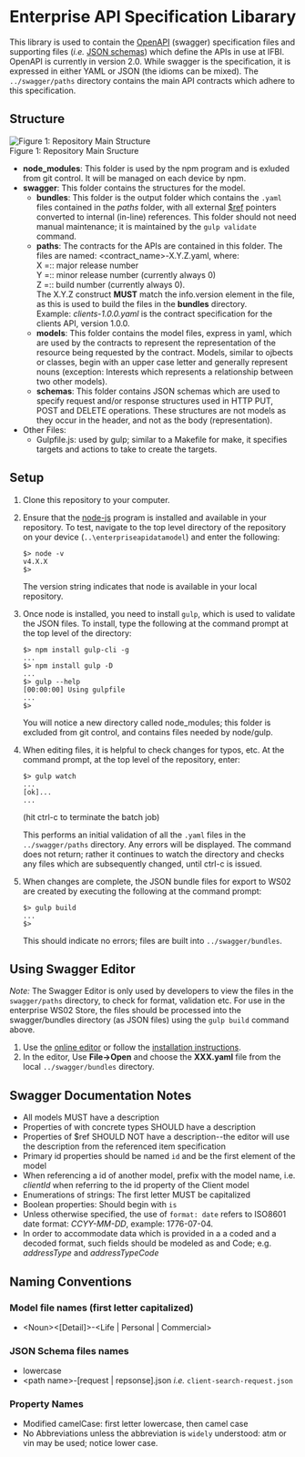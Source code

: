 # Enterprise API Specification Libarary  
This library is used to contain the [OpenAPI](http://swagger.io/specification/) (swagger) specification files and supporting files (*i.e.* [JSON schemas](http://json-schema.org/documentation.html)) which define the APIs in use at IFBI.  
OpenAPI is currently in version 2.0.  While swagger is the specification, it is expressed in either YAML or JSON (the idioms can be mixed).  The `../swagger/paths` directory contains the main API contracts which adhere to this specification.  
## Structure
![Figure 1:  Repository Main Structure](http://connections/issite/ews/SiteAssets/API%20Model%20Repo%20Structure.png)  
Figure 1:  Repository Main Sructure

* **node_modules**: This folder is used by the npm program and is exluded from git control.  It will be managed on each device by npm.
* **swagger**: This folder contains the structures for the model.   
  - **bundles**:  This folder is the output folder which contains the `.yaml` files contained in the *paths* folder, with all external [$ref](http://swagger.io/specification/#reference-object-75) pointers converted to internal (in-line) references. This folder should not need manual maintenance; it is maintained by the `gulp validate` command.
  * **paths**: The contracts for the APIs are contained in this folder.  The files are named:
    <contract_name>-X.Y.Z.yaml, where:  
      X =:: major release number  
      Y =:: minor release number (currently always 0)  
      Z =:: build number (currently always 0).  
    The X.Y.Z construct **MUST** match the info.version element in the file, as this is used to build the files in the **bundles** directory.  
    Example:  _clients-1.0.0.yaml_ is the contract specification for the clients API, version 1.0.0.
  * **models**:  This folder contains the model files, express in yaml, which are used by the contracts to represent the representation of the resource being requested by the contract.  Models, similar to ojbects or classes, begin with an upper case letter and generally represent nouns (exception:  Interests which represents a relationship between two other models).
  * **schemas**:  This folder contains JSON schemas which are used to specify request and/or response structures used in HTTP PUT, POST and DELETE operations.  These structures are not models as they occur in the header, and not as the body (representation).
* Other Files:  
  * Gulpfile.js:  used by gulp; similar to a Makefile for make, it specifies targets and actions to take to create the targets.  
## Setup  
1. Clone this repository to your computer.
2. Ensure that the [node-js](https://nodejs.org/en/) program is installed and available in your repository.  To test, navigate to the top level directory of the repository on your device (`..\enterpriseapidatamodel`) and enter the following:
    ```
    $> node -v
    v4.X.X
    $>
    ```
    The version string indicates that node is available in your local repository.

3. Once node is installed, you need to install `gulp`, which is used to validate the JSON files.  To install, type the following at the command prompt at the top level of the directory:
   
   ```
   $> npm install gulp-cli -g
   ...
   $> npm install gulp -D
   ...
   $> gulp --help
   [00:00:00] Using gulpfile
   ...
   $>
   ```

   You will notice a new directory called node_modules; this folder is excluded from git control, and contains files needed by node/gulp.

4. When editing files, it is helpful to check changes for typos, etc.  At the command prompt, at the top level of the repository, enter:

   ```
   $> gulp watch
   ...
   [ok]...
   ...
   ```
   (hit ctrl-c to terminate the batch job)
 
   This performs an initial validation of all the `.yaml` files in the `../swagger/paths` directory. Any errors will be displayed.  The command does not return; rather it continues to watch the directory and checks any files which are subsequently changed, until ctrl-c is issued.

5. When changes are complete, the JSON bundle files for export to WS02 are created by executing the following at the command prompt:

   ```
   $> gulp build
   ...
   $>
   ```

   This should indicate no errors; files are built into `../swagger/bundles`.

## Using Swagger Editor

*Note:*  The Swagger Editor is only used by developers to view the files in the `swagger/paths` directory, to check for format, validation etc.  For use in the enterprise WS02 Store, the files should be processed into the swagger/bundles directory (as JSON files) using the `gulp build` command above.

  1. Use the [online editor](http://editor.swagger.io) or follow 
	   the [installation instructions](http://swagger.io/swagger-editor/).
  2. In the editor, Use **File->Open** and choose the **XXX.yaml** file from the local `../swagger/bundles` directory.

## Swagger Documentation Notes

* All models MUST have a description
* Properties of with concrete types SHOULD have a description
* Properties of $ref SHOULD NOT have a description--the editor will use the description from the referenced item specification
* Primary id properties should be named `id` and be the first element of the model
* When referencing a id of another model, prefix with the model name, i.e. _clientId_ when referring to the id property of the Client model
* Enumerations of strings:  The first letter MUST be capitalized
* Boolean properties:  Should begin with `is`  
* Unless otherwise specified, the use of `format: date` refers to ISO8601 date format:  *CCYY-MM-DD*, example: 1776-07-04.
* In order to accommodate data which is provided in a a coded and a decoded format, such fields should be modeled as <property> and <property>Code; e.g. _addressType_ and _addressTypeCode_

## Naming Conventions
### Model file names (first letter capitalized)
* &lt;Noun&gt;&lt;[Detail]&gt;-&lt;Life | Personal | Commercial&gt;

### JSON Schema files names
* lowercase
* &lt;path name&gt;-[request | repsonse].json  _i.e._ `client-search-request.json`

### Property Names
* Modified camelCase:  first letter lowercase, then camel case
* No Abbreviations unless the abbreviation is `widely` understood:  atm or vin may be used; notice lower case.
